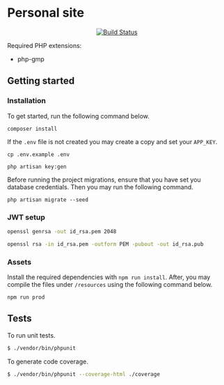 # Personal site

<p align="center">
<a href="https://github.com/itsjeffro/personal-site/actions"><img src="https://github.com/itsjeffro/personal-site/workflows/tests/badge.svg" alt="Build Status"></a>

Required PHP extensions:

- php-gmp

## Getting started

### Installation

To get started, run the following command below.

```
composer install
```

If the `.env` file is not created you may create a copy and set your `APP_KEY`.

```
cp .env.example .env
```

```
php artisan key:gen
```

Before running the project migrations, ensure that you have set you database credentials. Then you may run the following command.

```
php artisan migrate --seed
```

### JWT setup

```bash
openssl genrsa -out id_rsa.pem 2048
```

```bash
openssl rsa -in id_rsa.pem -outform PEM -pubout -out id_rsa.pub
```

### Assets

Install the required dependencies with `npm run install`. After, you may compile the files under `/resources` using the following command below.

```
npm run prod
```

## Tests

To run unit tests.

```bash
$ ./vendor/bin/phpunit
```

To generate code coverage.

```bash
$ ./vendor/bin/phpunit --coverage-html ./coverage
```